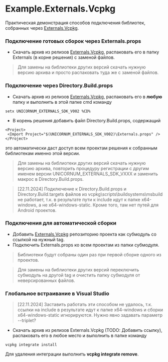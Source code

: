 # Example.Externals.Vcpkg

Практическая демонстрация способов подключения библиотек, собранных через 
[Externals.Vcpkg](https://github.com/Unicornum/Externals.Vcpkg.git).

### Подключение готовых сборок через Externals.props

- Скачать архив из релизов [Externals.Vcpkg](https://github.com/Unicornum/Externals.Vcpkg/releases),
распаковать его в папку Externals (в корне решения) с заменой файлов.

> Для замены на библиотеки других версий скачать нужную версию архива
> и просто распаковать туда же с заменой файлов.

### Подключение через Directory.Build.props

- Скачать архив из релизов [Externals.Vcpkg](https://github.com/Unicornum/Externals.Vcpkg/releases),
распаковать его в **любую** папку и выполнить в этой папке cmd команду

```
setx UNICORNUM_EXTERNALS_SDK_V002 %CD%
```

- В корень решения добавить файл Directory.Build.props, содержащий

```
<Project>
 <Import Project="$(UNICORNUM_EXTERNALS_SDK_V002)\Externals.props" />
</Project>
```

это автоматически даст доступ всем проектам решения к собранным библиотекам 
именно этой версии.

> Для замены на библиотеки других версий скачать нужную версию архива,
> повторить процедуру регистрации с другим именем версии UNICORNUM_EXTERNALS_SDK_VXXX
> и заменить макрос в Directory.Build.props.

> [22.11.2024] Подключение к Directory.Build.props и Directory.Build.targets
> файлов из vcpkg\scripts\buildsystems\msbuild не работает, т.к. в результате 
> пути к include идут к папке x64-windows, а не x64-windows-static. Кроме того,
> там нет путей для Android проектов.

### Подключения для автоматической сборки

- Добавить [Externals.Vcpkg](https://github.com/Unicornum/Externals.Vcpkg.git) 
репозиторию проекта как субмодуль со ссылкой на нужный tag.
- Подключить Externals.props ко всем проектам из папки субмодуля.

> Библиотеки будут собраны один раз при первой сборке одного из проектов.

> Для замены на библиотеки других версий переключить субмодуль на другой tag
> и очистить папку субмодуля от неверсированных файлов.

### Глобальное встраивание в Visual Studio

> [22.11.2024] Заставить работать эти способом не удалось, т.к. ссылки на include 
> в результате идут к папке x64-windows и сборки x64-windows-static игнорируются.
> Нужно явно задавать параметр --triplet?

- Скачать архив из релизов Externals.Vcpkg (TODO: Добавить ссылку),
распаковать его в любое место и выполнить в папке команду

```
vcpkg integrate install
```

Для удаления интеграции выполнить **vcpkg integrate remove**.
